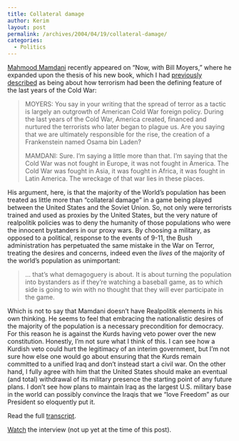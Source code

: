 ```yaml
---
title: Collateral damage
author: Kerim
layout: post
permalink: /archives/2004/04/19/collateral-damage/
categories:
  - Politics
---
```

<a href="http://www.pbs.org/now/politics/mamdani.html" onclick="_gaq.push(['_trackEvent', 'outbound-article', 'http://www.pbs.org/now/politics/mamdani.html', 'Mahmood Mamdani']);" >Mahmood Mamdani</a> recently appeared on &#8220;Now, with Bill Moyers,&#8221; where he expanded upon the thesis of his new book, which I had <a href="http://test.oxus.net/archives/000504.html" onclick="_gaq.push(['_trackEvent', 'outbound-article', 'http://test.oxus.net/archives/000504.html', 'previously described']);" >previously described</a> as being about how terrorism had been the defining feature of the last years of the Cold War:

> MOYERS: You say in your writing that the spread of terror as a tactic is largely an outgrowth of American Cold War foreign policy. During the last years of the Cold War, America created, financed and nurtured the terrorists who later began to plague us. Are you saying that we are ultimately responsible for the rise, the creation of a Frankenstein named Osama bin Laden?
> 
> MAMDANI: Sure. I&#8217;m saying a little more than that. I&#8217;m saying that the Cold War was not fought in Europe, it was not fought in America. The Cold War was fought in Asia, it was fought in Africa, it was fought in Latin America. The wreckage of that war lies in these places.

His argument, here, is that the majority of the World&#8217;s population has been treated as little more than &#8220;collateral damage&#8221; in a game being played between the United States and the Soviet Union. So, not only were terrorists trained and used as proxies by the United States, but the very nature of realpolitik policies was to deny the humanity of those populations who were the innocent bystanders in our proxy wars. By choosing a military, as opposed to a political, response to the events of 9-11, the Bush administration has perpetuated the same mistake in the War on Terror, treating the desires and concerns, indeed even the *lives* of the majority of the world&#8217;s population as unimportant:

> &#8230; that&#8217;s what demagoguery is about. It is about turning the population into bystanders as if they&#8217;re watching a baseball game, as to which side is going to win with no thought that they will ever participate in the game.

Which is not to say that Mamdani doesn&#8217;t have Realpolitik elements in his own thinking. He seems to feel that embracing the nationalistic desires of the majority of the population is a necessary precondition for democracy. For this reason he is against the Kurds having veto power over the new constitution. Honestly, I&#8217;m not sure what I think of this. I can see how a Kurdish veto could hurt the legitimacy of an interim government, but I&#8217;m not sure how else one would go about ensuring that the Kurds remain committed to a unified Iraq and don&#8217;t instead start a civil war. On the other hand, I fully agree with him that the United States should make an eventual (and total) withdrawal of its military presence the starting point of any future plans. I don&#8217;t see how plans to maintain Iraq as the largest U.S. military base in the world can possibly convince the Iraqis that we &#8220;love Freedom&#8221; as our President so eloquently put it.

Read the full <a href="http://www.pbs.org/now/transcript/transcript316_full.html" onclick="_gaq.push(['_trackEvent', 'outbound-article', 'http://www.pbs.org/now/transcript/transcript316_full.html', 'transcript']);" >transcript</a>.

<a href="http://www.pbs.org/now/thisweek/archive.html" onclick="_gaq.push(['_trackEvent', 'outbound-article', 'http://www.pbs.org/now/thisweek/archive.html', 'Watch']);" >Watch</a> the interview (not up yet at the time of this post).

